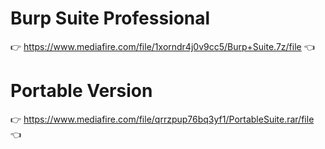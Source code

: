 # Burp Suite Professional

👉 https://www.mediafire.com/file/1xorndr4j0v9cc5/Burp+Suite.7z/file 👈

# Portable Version

👉 https://www.mediafire.com/file/qrrzpup76bq3yf1/PortableSuite.rar/file 👈
